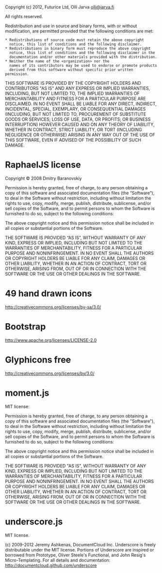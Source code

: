 Copyright (c) 2012, Futurice Ltd, Olli Jarva <olli@jarva.fi>

All rights reserved.

Redistribution and use in source and binary forms, with or without
modification, are permitted provided that the following conditions are met:

    * Redistributions of source code must retain the above copyright
      notice, this list of conditions and the following disclaimer.
    * Redistributions in binary form must reproduce the above copyright
      notice, this list of conditions and the following disclaimer in the
      documentation and/or other materials provided with the distribution.
    * Neither the name of the <organization> nor the
      names of its contributors may be used to endorse or promote products
      derived from this software without specific prior written permission.

THIS SOFTWARE IS PROVIDED BY THE COPYRIGHT HOLDERS AND CONTRIBUTORS "AS IS" AND
ANY EXPRESS OR IMPLIED WARRANTIES, INCLUDING, BUT NOT LIMITED TO, THE IMPLIED
WARRANTIES OF MERCHANTABILITY AND FITNESS FOR A PARTICULAR PURPOSE ARE
DISCLAIMED. IN NO EVENT SHALL <COPYRIGHT HOLDER> BE LIABLE FOR ANY
DIRECT, INDIRECT, INCIDENTAL, SPECIAL, EXEMPLARY, OR CONSEQUENTIAL DAMAGES
(INCLUDING, BUT NOT LIMITED TO, PROCUREMENT OF SUBSTITUTE GOODS OR SERVICES;
LOSS OF USE, DATA, OR PROFITS; OR BUSINESS INTERRUPTION) HOWEVER CAUSED AND
ON ANY THEORY OF LIABILITY, WHETHER IN CONTRACT, STRICT LIABILITY, OR TORT
(INCLUDING NEGLIGENCE OR OTHERWISE) ARISING IN ANY WAY OUT OF THE USE OF THIS
SOFTWARE, EVEN IF ADVISED OF THE POSSIBILITY OF SUCH DAMAGE.

RaphaelJS license
=================

Copyright © 2008 Dmitry Baranovskiy

Permission is hereby granted, free of charge, to any person obtaining a 
copy of this software and associated documentation files (the 
“Software”), to deal in the Software without restriction, including 
without limitation the rights to use, copy, modify, merge, publish, 
distribute, sublicense, and/or sell copies of the Software, and to permit 
persons to whom the Software is furnished to do so, subject to the 
following conditions:

The above copyright notice and this permission notice shall be included 
in all copies or substantial portions of the Software.

THE SOFTWARE IS PROVIDED “AS IS”, WITHOUT WARRANTY OF ANY KIND, EXPRESS 
OR IMPLIED, INCLUDING BUT NOT LIMITED TO THE WARRANTIES OF 
MERCHANTABILITY, FITNESS FOR A PARTICULAR PURPOSE AND NONINFRINGEMENT. IN 
NO EVENT SHALL THE AUTHORS OR COPYRIGHT HOLDERS BE LIABLE FOR ANY CLAIM, 
DAMAGES OR OTHER LIABILITY, WHETHER IN AN ACTION OF CONTRACT, TORT OR 
OTHERWISE, ARISING FROM, OUT OF OR IN CONNECTION WITH THE SOFTWARE OR THE 
USE OR OTHER DEALINGS IN THE SOFTWARE.

49 hand drawn icons
===================

http://creativecommons.org/licenses/by-sa/3.0/

Bootstrap
=========
http://www.apache.org/licenses/LICENSE-2.0

Glyphicons free
===============
http://creativecommons.org/licenses/by/3.0/


moment.js
=========
MIT license:

Permission is hereby granted, free of charge, to any person obtaining a 
copy of this software and associated documentation files (the 
"Software"), to deal in the Software without restriction, including 
without limitation the rights to use, copy, modify, merge, publish, 
distribute, sublicense, and/or sell copies of the Software, and to permit 
persons to whom the Software is furnished to do so, subject to the 
following conditions:

The above copyright notice and this permission notice shall be included 
in all copies or substantial portions of the Software.

THE SOFTWARE IS PROVIDED "AS IS", WITHOUT WARRANTY OF ANY KIND, EXPRESS 
OR IMPLIED, INCLUDING BUT NOT LIMITED TO THE WARRANTIES OF 
MERCHANTABILITY, FITNESS FOR A PARTICULAR PURPOSE AND NONINFRINGEMENT. IN 
NO EVENT SHALL THE AUTHORS OR COPYRIGHT HOLDERS BE LIABLE FOR ANY CLAIM, 
DAMAGES OR OTHER LIABILITY, WHETHER IN AN ACTION OF CONTRACT, TORT OR 
OTHERWISE, ARISING FROM, OUT OF OR IN CONNECTION WITH THE SOFTWARE OR THE 
USE OR OTHER DEALINGS IN THE SOFTWARE.

underscore.js
=============
MIT license.

(c) 2009-2012 Jeremy Ashkenas, DocumentCloud Inc.
Underscore is freely distributable under the MIT license.
Portions of Underscore are inspired or borrowed from Prototype,
Oliver Steele's Functional, and John Resig's Micro-Templating.
For all details and documentation:
http://documentcloud.github.com/underscore
